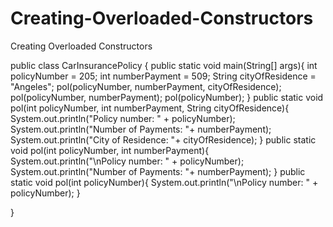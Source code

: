 # Creating-Overloaded-Constructors
Creating Overloaded Constructors



public class CarInsurancePolicy
{
    public static void main(String[] args){
        int policyNumber = 205;
        int numberPayment = 509;
        String cityOfResidence = "Angeles";
        pol(policyNumber, numberPayment, cityOfResidence);
        pol(policyNumber, numberPayment);
        pol(policyNumber);
    }
    public static void pol(int policyNumber, int numberPayment, String cityOfResidence){
        System.out.println("Policy number: " + policyNumber);
        System.out.println("Number of Payments: "+ numberPayment);
        System.out.println("City of Residence: "+ cityOfResidence);
    }
    public static void pol(int policyNumber, int numberPayment){
        System.out.println("\nPolicy number: " + policyNumber);
        System.out.println("Number of Payments: "+ numberPayment);
    }
    public static void pol(int policyNumber){
        System.out.println("\nPolicy number: " + policyNumber);
    }

}



